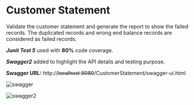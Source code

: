 # Customer Statement
Validate the customer statement and generate the report to show the failed records.
The duplicated records and wrong end balance records are considered as failed records.

**_Junit Test 5_** used with **80%** code coverage.

**_Swagger2_** added to highlight the API details and testing purpose.



**Swagger URL:** http://~~localhost~~:~~8080~~/CustomerStatement/swagger-ui.html

![swagger](https://user-images.githubusercontent.com/51176876/58591986-22f12100-8285-11e9-8c28-c4e4051635b9.png)


![swagger2](https://user-images.githubusercontent.com/51176876/58592214-95620100-8285-11e9-95bc-22ff4fdaecb4.png)
